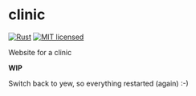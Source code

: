 # clinic

[![Rust](https://github.com/pinyu1618/clinic/actions/workflows/rust.yml/badge.svg?branch=main)](https://github.com/pinyu1618/clinic/actions/workflows/rust.yml)
[![MIT licensed](https://img.shields.io/badge/license-MIT-blue.svg)](./LICENSE)

Website for a clinic

**WIP**

Switch back to yew, so everything restarted (again) :-)
